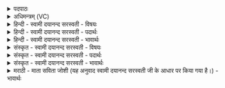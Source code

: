 <details><summary>पदपाठः</summary>

वह॑। व॒पाम्। जा॒त॒वे॒द॒ इति॑ जातऽवेदः। पि॒तृभ्य॒ इति॑ पि॒तृऽभ्यः॑। यत्र॑। ए॒ना॒न्। वेत्थ॑। निहि॑ता॒निति॒ निऽहि॑तान्। प॒रा॒के। मेद॑सः। कु॒ल्याः। उप॑। तान्। स्र॒व॒न्तु॒। स॒त्याः। ए॒षा॒म्। आ॒शिष॒ इत्या॒ऽऽशिषः॑। सम्। न॒म॒न्ता॒म्। स्वाहा॑। २०।
</details>

<details><summary>अधिमन्त्रम् (VC)</summary>

- पृथिवी देवता
- मेधातिथिर्ऋषिः
- स्वराट्त्रिष्टुप्
- धैवतः
</details>

<details><summary>हिन्दी - स्वामी दयानन्द सरस्वती - विषयः</summary>

अब पितृ लोगों का सेवन विषय अगले मन्त्र में कहा है ॥
</details>

<details><summary>हिन्दी - स्वामी दयानन्द सरस्वती - पदार्थः</summary>

पदार्थान्वयभाषाः -  हे (जातवेदः) उत्तम ज्ञान को प्राप्त हुए जन आप (यत्र) जहाँ (एनान्) इन (पराके) दूर (निहितान्) स्थित पितृजनों को (वेत्थ) जानते हो, वहाँ (पितृभ्यः) जनक वा विद्या शिक्षा देनेवाले सज्जन पितरों से (वपाम्) खेती होने के योग्य भूमि को (वह) प्राप्त हूजिये, जैसे (मेदसः) उत्तम (कुल्याः) जल के प्रवाह से युक्त नदी वा नहरें (तान्) उन सज्जनों को (उप, स्रवन्तु) निकट प्राप्त हों, वैसे (स्वाहा) सत्यक्रिया से (एषाम्) इन लोगों की (आशिषः) इच्छा (सत्याः) यथार्थ (सम्, नमन्ताम्) सम्यक् प्राप्त होवें ॥२० ॥
</details>

<details><summary>हिन्दी - स्वामी दयानन्द सरस्वती - भावार्थः</summary>

भावार्थभाषाः -  इस मन्त्र में वाचकलुप्तोपमालङ्कार है। जो दूर रहनेवाले पितृ और विद्वानों को बुलाकर सत्कार करते हैं, जैसे बाग-बगीचों के वृक्षादि को जल, वायु बढ़ाते, वैसे उनकी इच्छा सत्य हुर्इं सब ओर से बढ़ती हैं ॥२० ॥
</details>

<details><summary>संस्कृत - स्वामी दयानन्द सरस्वती - विषयः</summary>

अथ पितृसेवनविषयमाह ॥
</details>

<details><summary>संस्कृत - स्वामी दयानन्द सरस्वती - पदार्थः</summary>

पदार्थान्वयभाषाः -  हे जातवेदस्त्वं यत्रैतान् पराके निहितान् वेत्थ, तत्र पितृभ्यो वपां वह, यथा मेदसः कुल्यास्तानुपस्रवन्तु, तथा स्वाहैषामाशिषः सत्याः सन्नमन्ताम् ॥२० ॥
</details>

<details><summary>संस्कृत - स्वामी दयानन्द सरस्वती - भावार्थः</summary>

भावार्थभाषाः -  अत्र वाचकलुप्तोपमालङ्कारः। ये दूरे स्थितान् पितॄन् विदुषश्चाहूय सत्कुर्वन्ति, यथाऽऽरामवृक्षादीन् जलवायू वर्द्धयतस्तथैतेषामिच्छाः सत्याः सत्यः सर्वतो वर्द्धन्ते ॥२० ॥
</details>

<details><summary>मराठी - माता सविता जोशी (यह अनुवाद स्वामी दयानन्द सरस्वती जी के आधार पर किया गया है।) - भावार्थः</summary>

भावार्थभाषाः -  या मंत्रात वाचकलुप्तोपमालंकार आहे. जे (विद्वान) लोक दूर राहणाऱ्या पितरांना व विद्वानांना आमंत्रित करून त्यांचा सत्कार करतात व ज्याप्रमाणे बागबगीचातील वृक्ष, जल व वायूमुळे वाढतात तशा त्यांच्या (विद्वानांच्या) इच्छा फलद्रूप होतात.
</details>